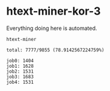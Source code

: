 # htext-miner-kor-3

Everything doing here is automated.

```
htext-miner

total: 7777/9855 (78.9142567224759%)

job0: 1404
job1: 1628
job2: 1531
job3: 1683
job4: 1531
```